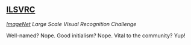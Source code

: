## [ILSVRC](#ilsvrc)

*[ImageNet](#image-net) Large Scale Visual Recognition Challenge*

Well-named? Nope. Good initialism? Nope. Vital to the community? Yup!